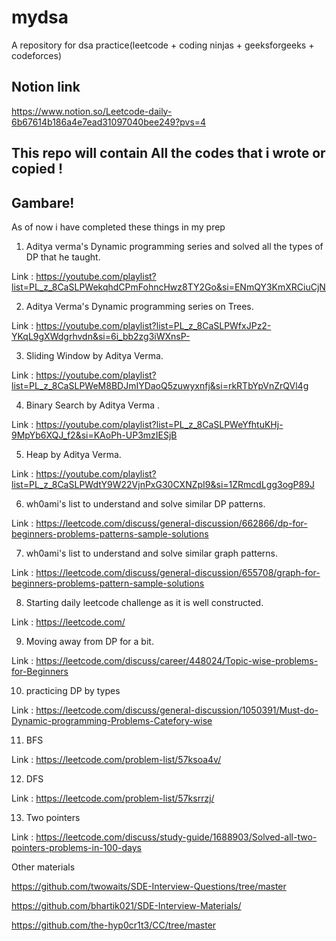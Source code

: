# mydsa
A repository for dsa practice(leetcode + coding ninjas + geeksforgeeks + codeforces)

## Notion link
https://www.notion.so/Leetcode-daily-6b67614b186a4e7ead31097040bee249?pvs=4

## This repo will contain All the codes that i wrote or copied !
## Gambare!

As of now i have completed these things in my prep

1. Aditya verma's Dynamic programming series and solved all the types of DP that he taught.

Link : https://youtube.com/playlist?list=PL_z_8CaSLPWekqhdCPmFohncHwz8TY2Go&si=ENmQY3KmXRCiuCjN

2. Aditya Verma's Dynamic programming series on Trees.

Link : https://youtube.com/playlist?list=PL_z_8CaSLPWfxJPz2-YKqL9gXWdgrhvdn&si=6i_bb2zg3iWXnsP-

3. Sliding Window by Aditya Verma.

Link : https://youtube.com/playlist?list=PL_z_8CaSLPWeM8BDJmIYDaoQ5zuwyxnfj&si=rkRTbYpVnZrQVl4g

4. Binary Search by Aditya Verma .

Link : https://youtube.com/playlist?list=PL_z_8CaSLPWeYfhtuKHj-9MpYb6XQJ_f2&si=KAoPh-UP3mzIESjB

5. Heap by Aditya Verma.

Link : https://youtube.com/playlist?list=PL_z_8CaSLPWdtY9W22VjnPxG30CXNZpI9&si=1ZRmcdLgg3ogP89J

6. wh0ami's list to understand and solve similar DP patterns.

Link : https://leetcode.com/discuss/general-discussion/662866/dp-for-beginners-problems-patterns-sample-solutions

7. wh0ami's list to understand and solve similar graph patterns.

Link : https://leetcode.com/discuss/general-discussion/655708/graph-for-beginners-problems-pattern-sample-solutions

8. Starting daily leetcode challenge as it is well constructed.

Link : https://leetcode.com/

9. Moving away from DP for a bit.

Link : https://leetcode.com/discuss/career/448024/Topic-wise-problems-for-Beginners

10. practicing DP by types

Link : https://leetcode.com/discuss/general-discussion/1050391/Must-do-Dynamic-programming-Problems-Catefory-wise

11. BFS 

Link : https://leetcode.com/problem-list/57ksoa4v/

12. DFS

Link : https://leetcode.com/problem-list/57ksrrzj/

13. Two pointers 

Link : https://leetcode.com/discuss/study-guide/1688903/Solved-all-two-pointers-problems-in-100-days

Other materials

https://github.com/twowaits/SDE-Interview-Questions/tree/master

https://github.com/bhartik021/SDE-Interview-Materials/

https://github.com/the-hyp0cr1t3/CC/tree/master